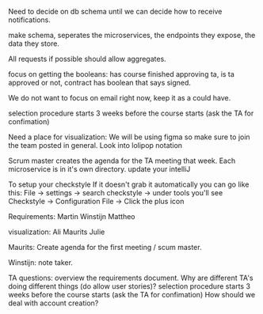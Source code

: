 Need to decide on db schema until we can decide how to receive notifications.

make schema, seperates the microservices, the endpoints they expose, the data they store.

All requests if possible should allow aggregates.

focus on getting the booleans: has course finished approving ta, is ta approved or not, contract has boolean that says signed.

We do not want to focus on email right now, keep it as a could have.

selection procedure starts 3 weeks before the course starts (ask the TA for confimation)

Need a place for visualization:
We will be using figma so make sure to join the team posted in general.
Look into lolipop notation

Scrum master creates the agenda for the TA meeting that week.
Each microservice is in it's own directory.
update your intelliJ

To setup your checkstyle
If it doesn't grab it automatically you can go like this:
File -> settings -> search checkstyle -> under tools you'll see Checkstyle -> Configuration File -> Click the plus icon


Requirements:
Martin
Winstijn
Mattheo

visualization:
Ali
Maurits
Julie


Maurits: Create agenda for the first meeting / scum master.

Winstijn: note taker.

TA questions:
overview the requirements document.
Why are different TA's doing different things (do allow user stories)?
selection procedure starts 3 weeks before the course starts (ask the TA for confimation)
How should we deal with account creation?
